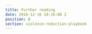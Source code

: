 ```yaml
---
title: Further reading
date: 2016-12-16 19:16:00 Z
position: 8
section: violence-reduction-playbook
---
```



